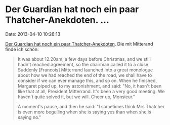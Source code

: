 Der Guardian hat noch ein paar Thatcher-Anekdoten. \...
=======================================================

Date: 2013-04-10 10:26:13

[Der Guardian hat noch ein paar
Thatcher-Anekdoten](http://www.guardian.co.uk/politics/blog/2013/apr/09/margaret-thatcher-the-best-15-anecdotes).
Die mit Mitterand finde ich schön:

> It was about 12.20am, a few days before Christmas, and we still
> hadn\'t reached agreement, so the chairman called it to a close.
> Suddenly \[Francois\] Mitterrand launched into a great monologue about
> how we had reached the end of the road, we shall have to consider if
> we can ever manage this, and so on. When he finished, Margaret piped
> up, to my astonishment, and said: \"No, it hasn\'t been like that at
> all, President Mitterrand. It\'s been a very good meeting. We haven\'t
> quite solved it, but we will. Cheer up, Monsieur.\"
>
> A moment\'s pause, and then he said: \"I sometimes think Mrs Thatcher
> is even more beguiling when she is saying yes than when she is saying
> no.\"
